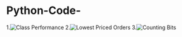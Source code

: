# Python-Code-

1.![Class Performance](https://user-images.githubusercontent.com/103982094/212527053-4cdcfdfa-cb7a-4e6f-988a-c448e0efb652.png)
2.![Lowest Priced Orders](https://user-images.githubusercontent.com/103982094/212527081-52b40fc0-cafe-4e44-9c47-308729e142d4.png)
3.![Counting Bits](https://user-images.githubusercontent.com/103982094/213252777-7258c41f-2032-4c02-b4e2-8a2e40116dbe.png)
